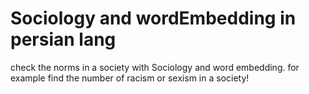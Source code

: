# Sociology and wordEmbedding in persian lang
check the norms in a society with Sociology and word embedding.
for example find the number of racism or sexism in a society!
